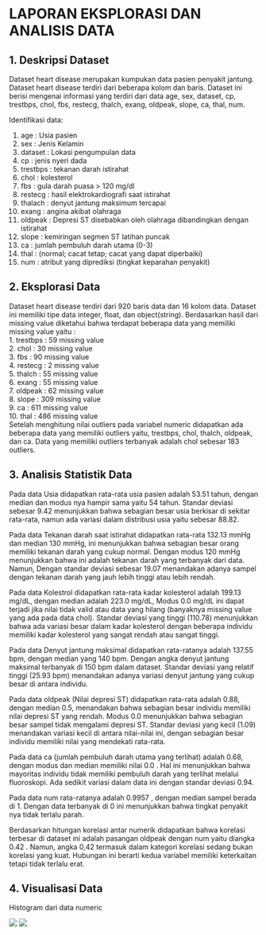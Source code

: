 <h1> LAPORAN EKSPLORASI DAN ANALISIS DATA </h1>
<h2>1. Deskripsi Dataset</h2>
<p> Dataset heart disease merupakan kumpukan data pasien penyakit jantung. Dataset heart disease terdiri dari beberapa kolom dan baris. Dataset ini berisi mengenai informasi yang terdiri dari data age, sex, dataset, cp, trestbps, chol, fbs, restecg, thalch, exang, oldpeak, slope, ca, thal, num. </p>

Identifikasi data: 
1. age : Usia pasien <br/>
2. sex : Jenis Kelamin <br/>
3. dataset : Lokasi pengumpulan data <br/>
4. cp : jenis nyeri dada <br/>
5. trestbps : tekanan darah istirahat <br/> 
6. chol : kolesterol <br/>
7. fbs :  gula darah puasa > 120 mg/dl <br/>
8. restecg : hasil elektrokardiografi saat istirahat <br/>
9. thalach : denyut jantung maksimum tercapai <br/>
10. exang : angina akibat olahraga <br/>
11. oldpeak : Depresi ST disebabkan oleh olahraga dibandingkan dengan istirahat <br/>
12. slope : kemiringan segmen ST latihan puncak <br/>
13. ca : jumlah pembuluh darah utama (0-3) <br/>
14. thal : (normal; cacat tetap; cacat yang dapat diperbaiki) <br/>
15. num : atribut yang diprediksi (tingkat keparahan penyakit) <br/>

<h2>2. Eksplorasi Data</h2>
Dataset heart disease terdiri dari 920 baris data dan 16 kolom data. Dataset ini memiliki tipe data integer, float, dan object(string). Berdasarkan hasil dari missing value diketahui bahwa terdapat beberapa data yang memiliki missing value yaitu : <br/>
1. trestbps : 59 missing value <br/>
2. chol : 30 missing value <br/>
3. fbs : 90 missing value <br/>
4. restecg : 2 missing value <br/>
5. thalch : 55 missing value <br/>
6. exang : 55 missing value <br/>
7. oldpeak : 62 missing value <br/>
8. slope : 309 missing value <br/>
9. ca : 611 missing value <br/>
10. thal : 486 missing value <br/>
Setelah menghitung nilai outliers pada variabel numeric didapatkan ada beberapa data yang memiliki outliers yaitu, trestbps, chol, thalch, oldpeak, dan ca. Data yang memiliki outliers terbanyak adalah chol sebesar 183 outliers.

<h2>3. Analisis Statistik Data</h2>
<p> Pada data Usia didapatkan rata-rata usia pasien adalah 53.51 tahun, dengan median dan modus nya hampir sama yaitu 54 tahun. Standar deviasi sebesar 9.42 menunjukkan bahwa sebagian besar usia berkisar di sekitar rata-rata, namun ada variasi dalam distribusi usia yaitu sebesar 88.82. </p>
<p> Pada data Tekanan darah saat istirahat didapatkan rata-rata 132.13 mmHg dan median 130 mmHg, ini menunjukkan bahwa sebagian besar orang memiliki tekanan darah yang cukup normal. Dengan modus 120 mmHg menunjukkan bahwa ini adalah tekanan darah yang terbanyak dari data. Namun, Dengan standar deviasi sebesar 19.07 menandakan adanya sampel dengan tekanan darah yang jauh lebih tinggi atau lebih rendah.</p>
<p> Pada data Kolestrol didapatkan rata-rata kadar kolesterol adalah 199.13 mg/dL, dengan median adalah 223.0 mg/dL,  Modus 0.0 mg/dL ini dapat terjadi jika nilai tidak valid atau data yang hilang (banyaknya missing value yang ada pada data chol). Standar deviasi yang tinggi (110.78) menunjukkan bahwa ada variasi besar dalam kadar kolesterol dengan beberapa individu memiliki kadar kolesterol yang sangat rendah atau sangat tinggi.</p>
<p> Pada data Denyut jantung maksimal didapatkan rata-ratanya adalah 137.55 bpm, dengan median yang 140 bpm. Dengan angka denyut jantung maksimal terbanyak di 150 bpm dalam dataset. Standar deviasi yang relatif tinggi (25.93 bpm) menandakan adanya variasi denyut jantung yang cukup besar di antara individu.</p>
<p> Pada data oldpeak (Nilai depresi ST) didapatkan rata-rata adalah 0.88, dengan median 0.5, menandakan bahwa sebagian besar individu memiliki nilai depresi ST yang rendah. Modus 0.0 menunjukkan bahwa sebagian besar sampel tidak mengalami depresi ST. Standar deviasi yang kecil (1.09) menandakan variasi kecil di antara nilai-nilai ini, dengan sebagian besar individu memiliki nilai yang mendekati rata-rata.</p>
<p> Pada data ca (jumlah pembuluh darah utama yang terlihat) adalah 0.68, dengan modus dan median memiliki nilai 0.0 . Hal ini menunjukkan bahwa mayoritas individu tidak memiliki pembuluh darah yang terlihat melalui fluoroskopi. Ada sedikit variasi dalam data ini dengan standar deviasi 0.94.</p>
<p> Pada data num rata-ratanya adalah 0.9957 , dengan median sampel berada di 1. Dengan data terbanyak di 0 ini menunjukkan bahwa tingkat penyakit nya tidak terlalu parah.</p>
<p> Berdasarkan hitungan korelasi antar numerik didapatkan bahwa korelasi terbesar di dataset ini adalah pasangan oldpeak dengan num yaitu diangka 0.42 . Namun, angka 0,42 termasuk dalam kategori korelasi sedang bukan korelasi yang kuat. Hubungan ini berarti kedua variabel memiliki keterkaitan tetapi tidak terlalu erat.</p>

<h2>4. Visualisasi Data</h2>
<p>Histogram dari data numeric</p>
<img src="https://github.com/user-attachments/assets/78de800d-cfe6-42ec-9fa0-b75c57b75fbb"/>

<img src="https://github.com/user-attachments/assets/fe559360-bd42-4d84-81e1-4836bb54303f"/>


